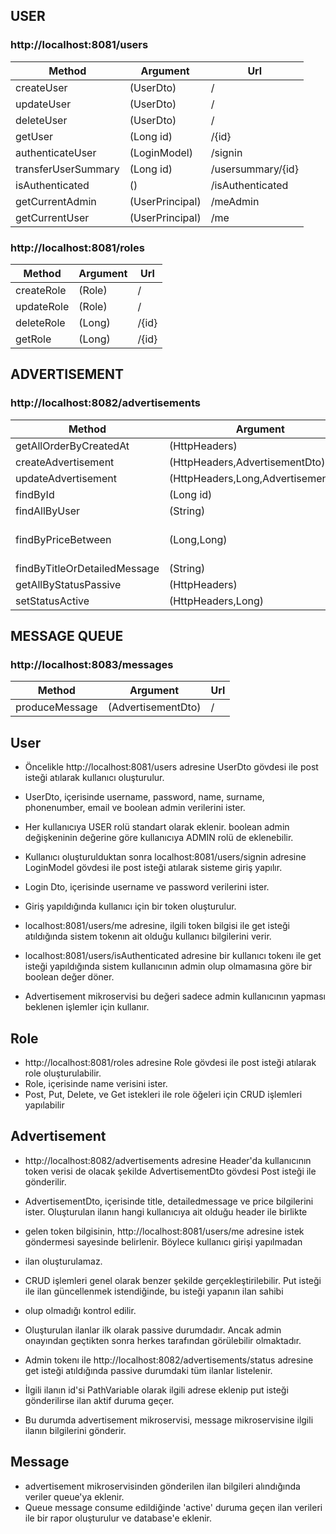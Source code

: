 ##					USER
###			http://localhost:8081/users

|Method          |Argument                       |Url                          |
|----------------|-------------------------------|-----------------------------|
|createUser           |(UserDto)      |/                  |
|updateUser           |(UserDto)      |/                  |
|deleteUser           |(UserDto)      |/                  |
|getUser              |(Long id)      |/{id}              |
|authenticateUser     |(LoginModel)   |/signin            |
|transferUserSummary  |(Long id)      |/usersummary/{id}  |
|isAuthenticated      |()             |/isAuthenticated   |
|getCurrentAdmin      |(UserPrincipal)|/meAdmin           |
|getCurrentUser       |(UserPrincipal)|/me                |

###			http://localhost:8081/roles

|Method          |Argument                       |Url                          |
|----------------|-------------------------------|-----------------------------|
|createRole           |(Role)      |/                  |
|updateRole           |(Role)      |/                  |
|deleteRole           |(Long)      |/{id}              |
|getRole              |(Long)      |/{id}              |

##					ADVERTISEMENT
###			http://localhost:8082/advertisements

|Method          |Argument                       |Url                          |
|----------------|-------------------------------|-----------------------------|
|getAllOrderByCreatedAt           |(HttpHeaders)                       |/                                          |
|createAdvertisement              |(HttpHeaders,AdvertisementDto)      |/                                          |
|updateAdvertisement              |(HttpHeaders,Long,AdvertisementDto) |/{id}                                      |
|findById                         |(Long id)                           |/{id}                                      |
|findAllByUser                    |(String)                            |/findbyuser/{username}                     |
|findByPriceBetween               |(Long,Long)                         |/findbypricebetween	@RequestParam min,max  |
|findByTitleOrDetailedMessage     |(String)                            |/findbytext/{text}                         |
|getAllByStatusPassive            |(HttpHeaders)	                     |/status                                    |
|setStatusActive                  |(HttpHeaders,Long)                  |/status/{id}                               |


##					MESSAGE QUEUE
###			http://localhost:8083/messages

|Method          |Argument                       |Url                          |
|----------------|-------------------------------|-----------------------------|
|produceMessage  |(AdvertisementDto)             |/                            |

##					User

- Öncelikle http://localhost:8081/users adresine UserDto gövdesi ile post isteği atılarak kullanıcı oluşturulur.
- UserDto, içerisinde username, password, name, surname, phonenumber, email ve boolean admin verilerini ister.
- Her kullanıcıya USER rolü standart olarak eklenir. boolean admin değişkeninin değerine göre kullanıcıya ADMIN rolü de eklenebilir.

- Kullanıcı oluşturulduktan sonra localhost:8081/users/signin adresine LoginModel gövdesi ile post isteği atılarak sisteme giriş yapılır.
- Login Dto, içerisinde username ve password verilerini ister.
- Giriş yapıldığında kullanıcı için bir token oluşturulur.

- localhost:8081/users/me adresine, ilgili token bilgisi ile get isteği atıldığında sistem tokenın ait olduğu kullanıcı bilgilerini verir.

- localhost:8081/users/isAuthenticated adresine bir kullanıcı tokenı ile get isteği yapıldığında sistem kullanıcının admin olup olmamasına göre bir boolean değer döner.
- Advertisement mikroservisi bu değeri sadece admin kullanıcının yapması beklenen işlemler için kullanır.

##					Role

- http://localhost:8081/roles adresine Role gövdesi ile post isteği atılarak role oluşturulabilir.
- Role, içerisinde name verisini ister.
- Post, Put, Delete, ve Get istekleri ile role öğeleri için CRUD işlemleri yapılabilir

##					Advertisement

- http://localhost:8082/advertisements adresine Header'da kullanıcının token verisi de olacak şekilde AdvertisementDto gövdesi Post isteği ile gönderilir.
- AdvertisementDto, içerisinde title, detailedmessage ve price bilgilerini ister. Oluşturulan ilanın hangi kullanıcıya ait olduğu header ile birlikte 
- gelen token bilgisinin, http://localhost:8081/users/me adresine istek göndermesi sayesinde belirlenir. Böylece kullanıcı girişi yapılmadan 
- ilan oluşturulamaz.

- CRUD işlemleri genel olarak benzer şekilde gerçekleştirilebilir. Put isteği ile ilan güncellenmek istendiğinde, bu isteği yapanın ilan sahibi
- olup olmadığı kontrol edilir.

- Oluşturulan ilanlar ilk olarak passive durumdadır. Ancak admin onayından geçtikten sonra herkes tarafından görülebilir olmaktadır.
- Admin tokenı ile http://localhost:8082/advertisements/status adresine get isteği atıldığında passive durumdaki tüm ilanlar listelenir.
- İlgili ilanın id'si PathVariable olarak ilgili adrese eklenip put isteği gönderilirse ilan aktif duruma geçer.
- Bu durumda advertisement mikroservisi, message mikroservisine ilgili ilanın bilgilerini gönderir.

##					Message

- advertisement mikroservisinden gönderilen ilan bilgileri alındığında veriler queue'ya eklenir.
- Queue message consume edildiğinde 'active' duruma geçen ilan verileri ile bir rapor oluşturulur ve database'e eklenir.
